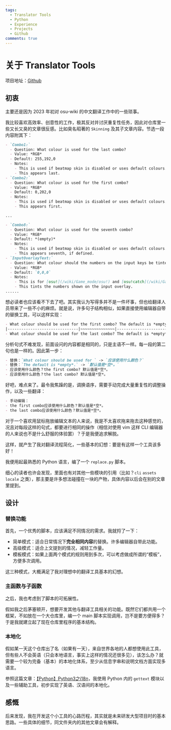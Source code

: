 ```yaml
---
tags:
  - Translator Tools
  - Python
  - Experience
  - Projects
  - Github
comments: true
---
```


# 关于 Translator Tools

项目地址：[Github](https://github.com/CloneWith/translator-tools)

## 初衷

主要还是因为 2023 年初对 osu-wiki 的中文翻译工作中的一些琐事。

我比较喜欢高效率、创意性的工作，极其反对并讨厌重复性任务，因此对仓库里一些又长又臭的文章很反感。比如臭名昭著的 `Skinning` 及其子文章内容。节选一段内容附其下：

```md
- `Combo1:`
  - Question: What colour is used for the last combo?
  - Value: *RGB*
  - Default: 255,192,0
  - Notes:
    - This is used if beatmap skin is disabled or uses default colours.
    - This appears last.
- `Combo2:`
  - Question: What colour is used for the first combo?
  - Value: *RGB*
  - Default: 0,202,0
  - Notes:
    - This is used if beatmap skin is disabled or uses default colours.
    - This appears first.

...

- `Combo8:`
  - Question: What colour is used for the seventh combo?
  - Value: *RGB*
  - Default: *(empty)*
  - Notes:
    - This is used if beatmap skin is disabled or uses default colours.
    - This appears seventh, if defined.
- `InputOverlayText:`
  - Question: What colour should the numbers on the input keys be tinted in?
  - Value: *RGB*
  - Default: `0,0,0`
  - Notes:
    - This is for [osu!](/wiki/Game_mode/osu!) and [osu!catch](/wiki/Game_mode/osu!catch) only..
    - This tints the numbers shown on the input overlay.
......
```

想必读者也应该看不下去了吧。其实我认为写得多并不是一件坏事，但也给翻译人员带来了一些不小的麻烦。就是说，许多句子结构相似，如果直接使用编辑器自带的替换工具，可以这样实现：

```md
- What colour should be used for the first combo? The default is *empty*.
|-------------------------------|~~~~~~~~~~~~~~~|------------------------|
- What colour should be used for the last combo? The default is *empty*.
```

分析句式不难发现，前面设问的内容都是相同的，只是主语不一样。每一段的第二句也是一样的。因此第一步：

```md
- 替换：`What colour should be used for ` -> `应该使用什么颜色？`
- 替换：`The default is *empty*.` -> `默认值是*空*。`
- 应该使用什么颜色？the first combo? 默认值是*空*。
- 应该使用什么颜色？the last combo? 默认值是*空*。
```

好吧，难点来了。最令我焦躁的是，调换语序，需要手动完成大量重复性的调整操作，以及一些翻译：

```md
- 手动编辑：
- the first combo应该使用什么颜色？默认值是*空*。
- the last combo应该使用什么颜色？默认值是*空*。
```

对于一个喜欢用鼠标拖放编辑文本的人来说，我是不太喜欢拖来拖去这种感觉的，况且对每段这样的句式，都要进行相同的操作（相信对使用 vim 这样 CLI 编辑器的人来说也不是什么舒服的体验罢）？于是我便追求解脱。

这样，就产生了我对翻译流程简化，一些基本的幻想：要是有这样一个工具该多好！

我便用起最熟悉的 Python 语言，编了一个 `replace.py` 脚本。

细心的读者也许会发现，里面也有对其他一些模块的引用（比如？`cli` `assets` `locale` 之类），那主要是许多想法碰撞在一块的产物，具体内容以后会在别的文章里提到。

## 设计

### 替换功能

首先，一个优秀的脚本，应该满足不同情况的需求。我就捋了一下：

- 简单模式：适合日常情况下**完全相同内容**的替换。许多编辑器自带此功能。
- 高级模式：适合上文提到的情况，减轻工作量。
- 模板模式：如果上面两个模式的规则用到多次，可以考虑做成所谓的“模板”，方便多次调用。

这三种模式，大概满足了我对理想中的翻译工具基本的幻想。

### 主函数与子函数

之后，我也考虑到了脚本的可拓展性。

假如我之后茅塞顿开，想要开发其他与翻译工具相关的功能。既然它们都共用一个框架，不如放在一个大仓库里，编一个 main 脚本实现调用，岂不是要方便得多？于是我就建立起了现在仓库里程序的基本结构。

### 本地化

假如某一天这个仓库出了名（如果有一天），来自世界各地的人都想使用此工具，但有些人不会英语（只会本地语言，事实上这样的情况还很多见），该怎么办？就需要一个较为完备（基本）的本地化体系，至少从信息字串和说明文档方面实现多语言。

参照这篇文章：[【Python】Python3之i18n](https://developer.aliyun.com/article/702246)，我使用 Python 内的 `gettext` 模块以及一些辅助工具，初步实现了英语、汉语间的本地化。

## 感慨

后来发现，我在开发这个小工具的心路历程，其实就是未来研发大型项目时的基本思路。一些具体的细节，同文件夹内的其他文章会有解释。
